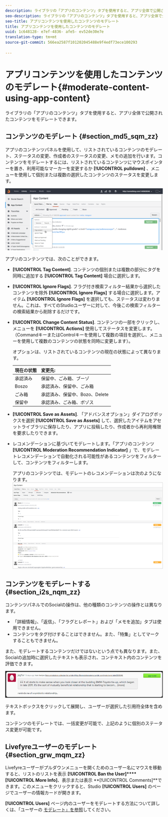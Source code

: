 ```yaml
---
description: ライブラリの「アプリのコンテンツ」タブを使用すると、アプリ全体で公開されたコンテンツをモデレートできます。
seo-description: ライブラリの「アプリのコンテンツ」タブを使用すると、アプリ全体で公開されたコンテンツをモデレートできます。
seo-title: アプリコンテンツを使用したコンテンツのモデレート
title: アプリコンテンツを使用したコンテンツのモデレート
uuid: 1c648128- e7ef-4836- afe5- ev52de30e7e
translation-type: tm+mt
source-git-commit: 566ea2587f101202045488e9f4edf73ece100293

---
```



# アプリコンテンツを使用したコンテンツのモデレート{#moderate-content-using-app-content}

ライブラリの「アプリのコンテンツ」タブを使用すると、アプリ全体で公開されたコンテンツをモデレートできます。

## コンテンツのモデレート {#section_md5_sqm_zz}

アプリのコンテンツパネルを使用して、リストされているコンテンツのモデレート、ステータスの変更、作成者のステータスの変更、メモの追加を行います。コンテンツをモデレートするには、リストされているコンテンツにマウスポインターを置き、利用可能なマーカーを変更するか **[!UICONTROL pulldown]** 、メニューを使用して個別または複数の選択したコンテンツのステータスを変更します。

![](assets/PublishedActionsMenu-1024x402.png)

アプリのコンテンツでは、次のことができます。

* **[!UICONTROL Tag Content]**. コンテンツの個別または複数の部分にタグを同時に追加する **[!UICONTROL Tag Content]** 場合に選択します。

* **[!UICONTROL Ignore Flags]**. フラグ付き検索フィルター結果から選択したコンテンツを除外 **[!UICONTROL Ignore Flags]** する場合に選択します。アイテム **[!UICONTROL Ignore Flags]** を選択しても、ステータスは変わりません。これは、すべてのStudioユーザーに対して、今後この検索フィルターの検索結果から削除するだけです。

* **[!UICONTROL Change Content Status]**. コンテンツの一部をクリックし、メニューを **[!UICONTROL Actions]** 使用してステータスを変更します。（CommandキーまたはControlキーを使用して複数の項目を選択し、メニューを使用して複数のコンテンツの状態を同時に変更します）。

   オプションは、リストされているコンテンツの現在の状態によって異なります。

   | 現在の状態 | 変更先: |
   |---|---|
   | 承認済み | 保留中、ごみ箱、ブーゾ |
   | Boszo | 承認済み、保留中、ごみ箱 |
   | ごみ箱 | 承認済み、保留中、Bozo、Delete |
   | 保留中 | 承認済み、ごみ箱、ボゾス |

* **[!UICONTROL Save as Assets]**. 「アドバンスオプション」ダイアログボックスを選択 **[!UICONTROL Save as Assets]** して、選択したアイテムをアセットライブラリに保存したり、アプリに投稿したり、作成者から再利用権限を要求したりできます。

* レコメンデーションに基づいてモデレートします。「アプリのコンテンツ **[!UICONTROL Moderation Recommendation Indicator]** 」で、モデレートレコメンデーションで自動化される可能性があるコンテンツをフィルターして、コンテンツをフィルターします。

   アプリのコンテンツでは、モデレートのレコメンデーションは次のようになります。 ![](assets/modreco3.png)

## コンテンツをモデレートする {#section_i2s_nqm_zz}

コンテンツパネルでのSocialの操作は、他の種類のコンテンツの操作とは異なります。

* 「詳細情報」、「返信」、「フラグとレポート」および「メモを追加」タブは使用できません。
* コンテンツをタグ付けすることはできません。また、「特集」としてマークすることもできません。

また、モデレートするコンテンツだけではないという点でも異なります。また、Socialの追加時に選択したテキストも表示され、コンテキスト内のコンテンツを評価できます。

![](assets/SidenotesContent.png)

テキストボックスをクリックして展開し、ユーザーが選択した引用符全体を含めます。

コンテンツのモデレートでは、一括変更が可能で、上記のように個別のステータス変更が可能です。

## Livefyreユーザーのモデレート {#section_grw_mqm_zz}

Livefyreユーザーがプルダウンメニューを開くためのユーザー名にマウスを移動すると、リストのリストを表示 **[!UICONTROL Ban the User]****[!UICONTROL More Info]**、表示または表示 **[!UICONTROL Comments]**できます。このメニューをクリックすると、Studio **[!UICONTROL Users]** のページでユーザーの情報カードが開きます。

**[!UICONTROL Users]** ページ内のユーザーをモデレートする方法について詳しくは、「ユーザーの [モデレート」を参照](/help/using/c-features-livefyre/c-about-moderation/t-moderate-users-modq.md#t_moderate_users_modq)してください。
